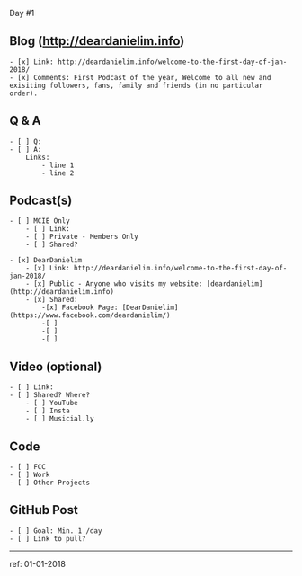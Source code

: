 Day #1

## Blog (http://deardanielim.info)
    - [x] Link: http://deardanielim.info/welcome-to-the-first-day-of-jan-2018/
    - [x] Comments: First Podcast of the year, Welcome to all new and exisiting followers, fans, family and friends (in no particular order).

## Q & A
    - [ ] Q: 
    - [ ] A:
        Links:
            - line 1 
            - line 2

## Podcast(s)
    - [ ] MCIE Only
        - [ ] Link: 
        - [ ] Private - Members Only
        - [ ] Shared?

    - [x] DearDanielim
        - [x] Link: http://deardanielim.info/welcome-to-the-first-day-of-jan-2018/
        - [x] Public - Anyone who visits my website: [deardanielim](http://deardanielim.info)
        - [x] Shared:
            -[x] Facebook Page: [DearDanielim](https://www.facebook.com/deardanielim/)
            -[ ]
            -[ ]
            -[ ]

## Video (optional)
    - [ ] Link: 
    - [ ] Shared? Where?
        - [ ] YouTube
        - [ ] Insta
        - [ ] Musicial.ly

## Code 
    - [ ] FCC
    - [ ] Work
    - [ ] Other Projects

## GitHub Post
    - [ ] Goal: Min. 1 /day
    - [ ] Link to pull?

---

ref: 01-01-2018
